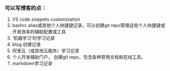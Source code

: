### 可以写博客的点：

1. VS code snippets customization
1. bashrc alias或其他个人快捷键记录，可以创建git repo管理这些个人快捷键或开发效率的辅助配置或工具
1. ‘机器学习’的学习记录
1. blog 创建记录
1. 阿里云（或其他云服务）学习记录
1. 个人开发辅助门户， 创建git repo，包含各种常用文档和在线工具。
1. markdown学习记录
